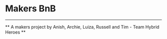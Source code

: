 # Makers BnB
---
** A makers project by Anish, Archie, Luiza, Russell and Tim - Team Hybrid Heroes **
